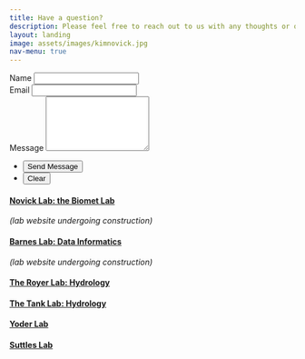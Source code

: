 ```yaml
---
title: Have a question?
description: Please feel free to reach out to us with any thoughts or questions - we  would love to hear from you!
layout: landing
image: assets/images/kimnovick.jpg
nav-menu: true 
---
```



<!-- Contact-->
<section id="contact"> 
  <div class="inner">
      <form action="https://formspree.io/f/xgvwjkrz" method="POST">
        <!-- Honeypot Field for Spam Protection -->
        <input type="text" name="_honeypot" style="display:none">
  <div class="field half first">
          <label for="name">Name</label>
          <input type="text" name="name" id="name" required />
        </div>
        <div class="field half">
          <label for="email">Email</label>
          <input type="email" name="email" id="email" required />
        </div>
        <div class="field">
          <label for="message">Message</label>
          <textarea name="message" id="message" rows="6" required></textarea>
        </div>
  <ul class="actions">
          <li><input type="submit" value="Send Message" class="special" /></li>
          <li><input type="reset" value="Clear" /></li>
        </ul>
</form>
<!-- Updated Contact Section -->
  <section class="split">
      <section>
        <div class="contact-method">
          <span class="icon fa-tree"></span>
          <h4><a href="https://scholar.google.com/citations?user=K5tffpEAAAAJ&hl=en">Novick Lab: the Biomet Lab</a></h4>
          <p><i>(lab website undergoing construction)</i></p>
        </div>
      </section>
      <section>
        <div class="contact-method">
          <!-- Changed icon to one available in Font Awesome 4 -->
          <span class="icon fa-satellite"></span>
          <h4><a href="https://scholar.google.com/citations?user=0PxF8zAAAAAJ&hl=en">Barnes Lab: Data Informatics</a></h4>
          <p><i>(lab website undergoing construction)</i></p>
        </div>
      </section>
    <section>
        <div class="contact-method">
          <!-- Changed icon to one available in Font Awesome 4 -->
          <span class="icon fa-droplet"></span>
          <h4><a href="https://royer.lab.indiana.edu/">The Royer Lab: Hydrology</a></h4>
        </div>
      </section>
          <section>
        <div class="contact-method">
          <!-- Changed icon to one available in Font Awesome 4 -->
          <span class="icon fa-faucet-drip"></span>
          <h4><a href="https://tanklab.weebly.com/">The Tank Lab: Hydrology</a></h4>
        </div>
      </section>
    <section>
        <div class="contact-method">
          <!-- Changed icon to one available in Font Awesome 4 -->
          <span class="icon fa-seedling"></span>
          <h4><a href="https://yoder.lab.indiana.edu/index.html">Yoder Lab</a></h4>
        </div>
      </section>
          <section>
        <div class="contact-method">
          <!-- Changed icon to one available in Font Awesome 4 -->
          <span class="icon fa-leaf"></span>
          <h4><a href="https://oneill.indiana.edu/faculty-research/directory/profiles/faculty/full-time/suttles-shellye.html">Suttles Lab</a></h4>
        </div>
      </section>
    </section>
  </div>
</section>


